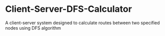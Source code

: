 # Client-Server-DFS-Calculator
A client-server system designed to calculate routes between two specified nodes using DFS algorithm
